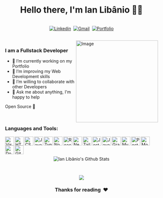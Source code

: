 <p>
  <h1 align="center"><b>Hello there, I'm Ian Libânio 👋🏻</b></h1>
</p>

<p align="center">
<br>
<a href="https://www.linkedin.com/in/ianlibanio/"><img src="https://img.shields.io/badge/linkedin-%230077B5.svg?&style=for-the-badge&logo=linkedin&logoColor=white" alt="Linkedin" /></a>&nbsp;
<a href="mailto:contact@ianlibanio.dev"><img src="https://img.shields.io/badge/gmail-%23D14836.svg?&style=for-the-badge&logo=gmail&logoColor=white" alt="Gmail"/></a>&nbsp;
<a href="https://ianlibanio.dev/"><img alt="Portfolio" src="https://img.shields.io/website?style=for-the-badge&up_message=portfolio&url=https%3A%2F%2Fianlibanio.dev%2F"></a>
</p>

<br>

<img align="right" height="270px" alt="Image" src="https://github.com/ianlibanio.png" />

### I am a Fullstack Developer
- 🔭 I’m currently working on my Portfolio
- 🌱 I’m improving my Web Development skills
- 👯 I’m willing to collaborate with other Developers
- 💬 Ask me about anything, I'm happy to help

Open Source 💜

<br>

### Languages and Tools: 

<img align="left" alt="Visual Studio Code" width="29px" src="https://cdn.jsdelivr.net/gh/devicons/devicon/icons/vscode/vscode-original.svg" />
<img align="left" alt="HTML5" width="29px" src="https://cdn.jsdelivr.net/gh/devicons/devicon/icons/html5/html5-original.svg" />
<img align="left" alt="CSS3" width="29px" src="https://cdn.jsdelivr.net/gh/devicons/devicon/icons/css3/css3-original.svg" />
<img align="left" alt="JavaScript" width="29px" src="https://cdn.jsdelivr.net/gh/devicons/devicon/icons/javascript/javascript-original.svg" />
<img align="left" alt="TypeScript" width="29px" src="https://cdn.jsdelivr.net/gh/devicons/devicon/icons/typescript/typescript-original.svg" />
<img align="left" alt="Node.js" width="29px" src="https://cdn.jsdelivr.net/gh/devicons/devicon/icons/nodejs/nodejs-original.svg" />
<img align="left" alt="React" width="29px" src="https://cdn.jsdelivr.net/gh/devicons/devicon/icons/react/react-original.svg" />
<img align="left" alt="NextJS" width="29px" src="https://cdn.jsdelivr.net/gh/devicons/devicon/icons/nextjs/nextjs-original.svg" />
<img align="left" alt="TailwindCSS" width="29px" src="https://cdn.jsdelivr.net/gh/devicons/devicon/icons/tailwindcss/tailwindcss-plain.svg" />
<img align="left" alt="Jest" width="29px" src="https://cdn.jsdelivr.net/gh/devicons/devicon/icons/jest/jest-plain.svg" />
<img align="left" alt="Java" width="29px" src="https://cdn.jsdelivr.net/gh/devicons/devicon/icons/java/java-original.svg" />
<img align="left" alt="Gradle" width="29px" src="https://cdn.jsdelivr.net/gh/devicons/devicon/icons/gradle/gradle-plain.svg" />
<img align="left" alt="MySQL" width="29px" src="https://cdn.jsdelivr.net/gh/devicons/devicon/icons/mysql/mysql-original.svg" />
<img align="left" alt="PostgreSQL" width="29px" src="https://cdn.jsdelivr.net/gh/devicons/devicon/icons/postgresql/postgresql-original.svg" />
<img align="left" alt="MongoDB" width="29px" src="https://cdn.jsdelivr.net/gh/devicons/devicon/icons/mongodb/mongodb-original.svg" />
<img align="left" alt="Docker" width="29px" src="https://cdn.jsdelivr.net/gh/devicons/devicon/icons/docker/docker-original.svg" />
<img align="left" alt="Git" width="29px" src="https://cdn.jsdelivr.net/gh/devicons/devicon/icons/git/git-original.svg" />

<br>
<br>
<br>

<p align='center'>
  <img align="center" src="https://github-readme-stats.vercel.app/api?username=ianlibanio&show_icons=true&title_color=fff&icon_color=79ff97&text_color=efefef&bg_color=24292e" alt="Ian Libânio's Github Stats">
</p>
<br>
<p align='center'>
  <img align="center" src="https://github-readme-stats.vercel.app/api/top-langs/?username=ianlibanio&show_icons=true&hide_border=true&title_color=fff&icon_color=79ff97&text_color=efefef&bg_color=24292e">
</p>

<!-- repos
<a href="https://github.com/ianlibanio/ianlibanio">
  <img align="left" src="https://github-readme-stats.vercel.app/api/pin/?username=ianlibanio&repo=ianlibanio&theme=dark" />
</a>
-->

<div align="center">
  <h3 align="center">Thanks for reading &nbsp;❤️</h3>
</div>
